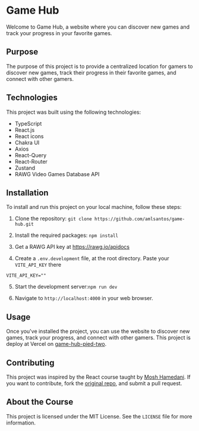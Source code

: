# Game Hub

Welcome to Game Hub, a website where you can discover new games and track your progress in your favorite games.

## Purpose

The purpose of this project is to provide a centralized location for gamers to discover new games, track their progress in their favorite games, and connect with other gamers.

## Technologies

This project was built using the following technologies:

- TypeScript
- React.js
- React icons
- Chakra UI
- Axios
- React-Query
- React-Router
- Zustand
- RAWG Video Games Database API

## Installation

To install and run this project on your local machine, follow these steps:

1. Clone the repository:
   `git clone https://github.com/amlsantos/game-hub.git`

2. Install the required packages: `npm install`

3. Get a RAWG API key at https://rawg.io/apidocs

4. Create a `.env.development` file, at the root directory. Paste your `VITE_API_KEY` there

```
VITE_API_KEY=""
```

5. Start the development server:`npm run dev`

6. Navigate to `http://localhost:4000` in your web browser.

## Usage

Once you've installed the project, you can use the website to discover new games, track your progress, and connect with other gamers. This project is deploy at Vercel on [game-hub-pied-two](https://game-hub-pied-two.vercel.app/).

## Contributing

This project was inspired by the React course taught by [Mosh Hamedani](https://codewithmosh.com/). If you want to contribute, fork the [original repo](https://github.com/mosh-hamedani/game-hub), and submit a pull request.

## About the Course

This project is licensed under the MIT License. See the `LICENSE` file for more information.

